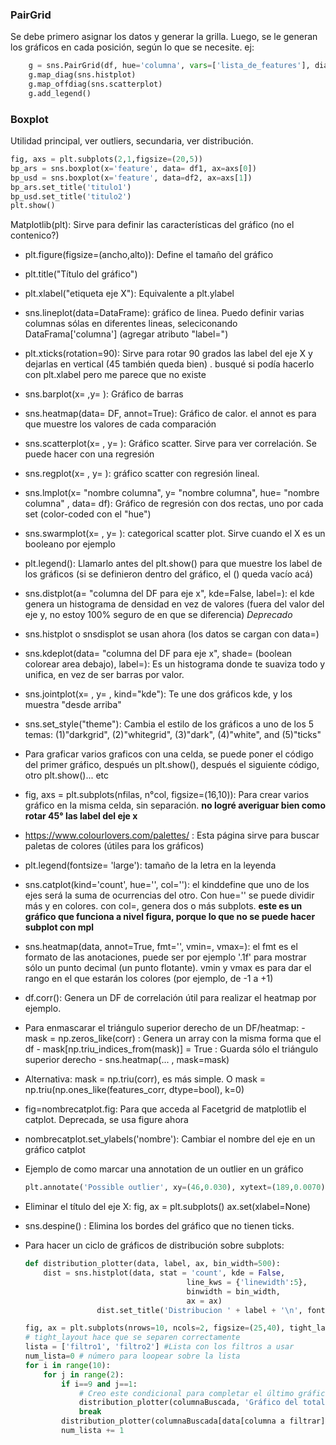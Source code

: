 
### PairGrid

Se debe primero asignar los datos y generar la grilla. Luego, se le generan los gráficos en cada posición, según lo que se necesite.
ej:
```python
    g = sns.PairGrid(df, hue='columna', vars=['lista_de_features'], diag_sharey=False)
    g.map_diag(sns.histplot)
    g.map_offdiag(sns.scatterplot)
    g.add_legend()
```

### Boxplot
Utilidad principal, ver outliers, secundaria, ver distribución.  
```python
fig, axs = plt.subplots(2,1,figsize=(20,5))
bp_ars = sns.boxplot(x='feature', data= df1, ax=axs[0])
bp_usd = sns.boxplot(x='feature', data=df2, ax=axs[1])
bp_ars.set_title('titulo1')
bp_usd.set_title('titulo2')
plt.show()
```

Matplotlib(plt): Sirve para definir las características del gráfico (no el contenico?) 
- plt.figure(figsize=(ancho,alto)): Define el tamaño del gráfico
- plt.title("Título del gráfico")
- plt.xlabel("etiqueta eje X"): Equivalente a plt.ylabel

- sns.lineplot(data=DataFrame): gráfico de linea. Puedo definir varias columnas sólas en diferentes lineas, seleciconando DataFrama['columna'] (agregar atributo "label=")
- plt.xticks(rotation=90): Sirve para rotar 90 grados las label del eje X y dejarlas en vertical (45 también queda bien) . busqué si podía hacerlo con plt.xlabel pero me parece que no existe


- sns.barplot(x= ,y= ): Gráfico de barras
- sns.heatmap(data= DF, annot=True): Gráfico de calor. el annot es para que muestre los valores de cada comparación
- sns.scatterplot(x= , y= ): Gráfico scatter. Sirve para ver correlación. Se puede hacer con una regresión
- sns.regplot(x= , y= ): gráfico scatter con regresión lineal.
- sns.lmplot(x= "nombre columna", y= "nombre columna", hue= "nombre columna" , data= df): Gráfico de regresión con dos rectas, uno por cada set (color-coded con el "hue")
- sns.swarmplot(x= , y= ): categorical scatter plot. Sirve cuando el X es un booleano por ejemplo
- plt.legend(): Llamarlo antes del plt.show() para que muestre los label de los gráficos (si se definieron dentro del gráfico, el () queda vacío acá)

- sns.distplot(a= "columna del DF para eje x", kde=False, label=): el kde genera un histograma de densidad en vez de valores (fuera del valor del eje y, no estoy 100% seguro de en que se diferencia) 
*Deprecado*
- sns.histplot o snsdisplot se usan ahora (los datos se cargan con data=)
- sns.kdeplot(data= "columna del DF para eje x", shade= (boolean colorear area debajo), label=): Es un histograma donde te suaviza todo y unifica, en vez de ser barras por valor.
- sns.jointplot(x= , y= , kind="kde"): Te une dos gráficos kde, y los muestra "desde arriba"
- sns.set_style("theme"): Cambia el estilo de los gráficos a uno de los 5 temas: (1)"darkgrid", (2)"whitegrid", (3)"dark", (4)"white", and (5)"ticks"
- Para graficar varios graficos con una celda, se puede poner el código del primer gráfico, después un plt.show(), después el siguiente código, otro plt.show()... etc
- fig, axs = plt.subplots(nfilas, n°col, figsize=(16,10)): Para crear varios gráfico en la misma celda, sin separación. **no logré averiguar bien como rotar 45° las label del eje x**
- https://www.colourlovers.com/palettes/ :  Esta página sirve para buscar paletas de colores (útiles para los gráficos)
- plt.legend(fontsize= 'large'): tamaño de la letra en la leyenda
- sns.catplot(kind='count', hue='', col=''): el kinddefine que uno de los ejes será la suma de ocurrencias del otro. Con hue='' se puede dividir más y en colores. con col=, genera dos o más subplots. **este es un gráfico que funciona a nivel figura, porque lo que no se puede hacer subplot con mpl**
- sns.heatmap(data, annot=True, fmt='', vmin=, vmax=): el fmt es el formato de las anotaciones, puede ser por ejemplo '.1f' para mostrar sólo un punto decimal (un punto flotante). vmin y vmax es para dar el rango en el que estarán los colores (por ejemplo, de -1 a +1)
- df.corr(): Genera un DF de correlación útil para realizar el heatmap por ejemplo.
- Para enmascarar el triángulo superior derecho de un DF/heatmap: 
        - mask = np.zeros_like(corr) : Genera un array con la misma forma que el df 
        - mask[np.triu_indices_from(mask)] = True : Guarda sólo el triángulo superior derecho
        - sns.heatmap(... , mask=mask)
- Alternativa: mask = np.triu(corr), es más simple. O mask = np.triu(np.ones_like(features_corr, dtype=bool), k=0) 
- fig=nombrecatplot.fig: Para que acceda al Facetgrid de matplotlib el catplot. Deprecada, se usa figure ahora
- nombrecatplot.set_ylabels('nombre'): Cambiar el nombre del eje en un gráfico catplot
- Ejemplo de como marcar una annotation de un outlier en un gráfico
    ```python 
    plt.annotate('Possible outlier', xy=(46,0.030), xytext=(189,0.0070), fontsize=12, arrowprops=dict(arrowstyle='->', ec='grey', lw=2), bbox = dict(boxstyle="round", fc="0.8"))
    ```

- Eliminar el título del eje X:
    fig, ax = plt.subplots()
    ax.set(xlabel=None)
- sns.despine() : Elimina los bordes del gráfico que no tienen ticks.


- Para hacer un ciclo de gráficos de distribución sobre subplots:
    ```python
    def distribution_plotter(data, label, ax, bin_width=500):
        dist = sns.histplot(data, stat = 'count', kde = False, 
                                        line_kws = {'linewidth':5}, 
                                        binwidth = bin_width,
                                        ax = ax)    
                    dist.set_title('Distribucion ' + label + '\n', fontsize = 16)

    fig, ax = plt.subplots(nrows=10, ncols=2, figsize=(25,40), tight_layout=True)
    # tight_layout hace que se separen correctamente
    lista = ['filtro1', 'filtro2'] #Lista con los filtros a usar
    num_lista=0 # número para loopear sobre la lista
    for i in range(10):
        for j in range(2):
            if i==9 and j==1:
                # Creo este condicional para completar el último gráfico, si la cantidad de valores en la lista son impares
                distribution_plotter(columnaBuscada, 'Gráfico del total', ax[9][1])
                break
            distribution_plotter(columnaBuscada[data[columna a filtrar] == lista[num_lista]], 'gráfico de {}'.format(lista[num_lista]), ax[i][j])
            num_lista += 1
    ```
